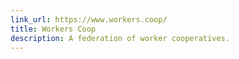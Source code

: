 ```yaml
---
link_url: https://www.workers.coop/
title: Workers Coop
description: A federation of worker cooperatives.
---
```

